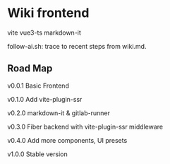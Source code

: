 # Wiki frontend

vite vue3-ts markdown-it

follow-ai.sh: trace to recent steps from wiki.md.

## Road Map

v0.0.1 Basic Frontend

v0.1.0 Add vite-plugin-ssr

v0.2.0 markdown-it & gitlab-runner

v0.3.0 Fiber backend with vite-plugin-ssr middleware

v0.4.0 Add more components, UI presets

v1.0.0 Stable version
